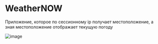 # WeatherNOW
Приложение, которое по сессионному ip получает местоположение, а зная местоположение отображает текущую погоду


![image](https://user-images.githubusercontent.com/47382305/164065434-23fbdbbe-ba02-4146-97ad-537800c29db6.png)
